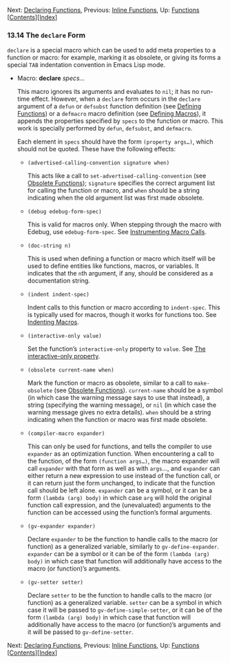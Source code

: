 <!-- This is the GNU Emacs Lisp Reference Manual
corresponding to Emacs version 27.2.

Copyright (C) 1990-1996, 1998-2021 Free Software Foundation,
Inc.

Permission is granted to copy, distribute and/or modify this document
under the terms of the GNU Free Documentation License, Version 1.3 or
any later version published by the Free Software Foundation; with the
Invariant Sections being "GNU General Public License," with the
Front-Cover Texts being "A GNU Manual," and with the Back-Cover
Texts as in (a) below.  A copy of the license is included in the
section entitled "GNU Free Documentation License."

(a) The FSF's Back-Cover Text is: "You have the freedom to copy and
modify this GNU manual.  Buying copies from the FSF supports it in
developing GNU and promoting software freedom." -->

<!-- Created by GNU Texinfo 6.7, http://www.gnu.org/software/texinfo/ -->

Next: [Declaring Functions](Declaring-Functions.html), Previous: [Inline Functions](Inline-Functions.html), Up: [Functions](Functions.html)   \[[Contents](index.html#SEC_Contents "Table of contents")]\[[Index](Index.html "Index")]

### 13.14 The `declare` Form

`declare` is a special macro which can be used to add meta properties to a function or macro: for example, marking it as obsolete, or giving its forms a special `TAB` indentation convention in Emacs Lisp mode.

*   Macro: **declare** *specs…*

    This macro ignores its arguments and evaluates to `nil`; it has no run-time effect. However, when a `declare` form occurs in the `declare` argument of a `defun` or `defsubst` function definition (see [Defining Functions](Defining-Functions.html)) or a `defmacro` macro definition (see [Defining Macros](Defining-Macros.html)), it appends the properties specified by `specs` to the function or macro. This work is specially performed by `defun`, `defsubst`, and `defmacro`.

    Each element in `specs` should have the form `(property args…)`, which should not be quoted. These have the following effects:

    *   `(advertised-calling-convention signature when)`

        This acts like a call to `set-advertised-calling-convention` (see [Obsolete Functions](Obsolete-Functions.html)); `signature` specifies the correct argument list for calling the function or macro, and `when` should be a string indicating when the old argument list was first made obsolete.

    *   `(debug edebug-form-spec)`

        This is valid for macros only. When stepping through the macro with Edebug, use `edebug-form-spec`. See [Instrumenting Macro Calls](Instrumenting-Macro-Calls.html).

    *   `(doc-string n)`

        This is used when defining a function or macro which itself will be used to define entities like functions, macros, or variables. It indicates that the `n`th argument, if any, should be considered as a documentation string.

    *   `(indent indent-spec)`

        Indent calls to this function or macro according to `indent-spec`. This is typically used for macros, though it works for functions too. See [Indenting Macros](Indenting-Macros.html).

    *   `(interactive-only value)`

        Set the function’s `interactive-only` property to `value`. See [The interactive-only property](Defining-Commands.html#The-interactive_002donly-property).

    *   `(obsolete current-name when)`

        Mark the function or macro as obsolete, similar to a call to `make-obsolete` (see [Obsolete Functions](Obsolete-Functions.html)). `current-name` should be a symbol (in which case the warning message says to use that instead), a string (specifying the warning message), or `nil` (in which case the warning message gives no extra details). `when` should be a string indicating when the function or macro was first made obsolete.

    *   `(compiler-macro expander)`

        This can only be used for functions, and tells the compiler to use `expander` as an optimization function. When encountering a call to the function, of the form `(function args…)`, the macro expander will call `expander` with that form as well as with `args`…, and `expander` can either return a new expression to use instead of the function call, or it can return just the form unchanged, to indicate that the function call should be left alone. `expander` can be a symbol, or it can be a form `(lambda (arg) body)` in which case `arg` will hold the original function call expression, and the (unevaluated) arguments to the function can be accessed using the function’s formal arguments.

    *   `(gv-expander expander)`

        Declare `expander` to be the function to handle calls to the macro (or function) as a generalized variable, similarly to `gv-define-expander`. `expander` can be a symbol or it can be of the form `(lambda (arg) body)` in which case that function will additionally have access to the macro (or function)’s arguments.

    *   `(gv-setter setter)`

        Declare `setter` to be the function to handle calls to the macro (or function) as a generalized variable. `setter` can be a symbol in which case it will be passed to `gv-define-simple-setter`, or it can be of the form `(lambda (arg) body)` in which case that function will additionally have access to the macro (or function)’s arguments and it will be passed to `gv-define-setter`.

Next: [Declaring Functions](Declaring-Functions.html), Previous: [Inline Functions](Inline-Functions.html), Up: [Functions](Functions.html)   \[[Contents](index.html#SEC_Contents "Table of contents")]\[[Index](Index.html "Index")]
